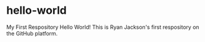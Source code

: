 # hello-world
My First Respository
Hello World! This is Ryan Jackson's first respository on the GitHub platform.
